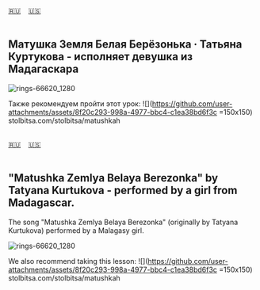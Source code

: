 <span id="ru"><a href='#ru'>🇷🇺</a> &nbsp;&nbsp;&nbsp;<a href='#en'>🇺🇸</a> &nbsp;&nbsp;&nbsp;</span><br><br>

## Матушка Земля Белая Берёзонька · Татьяна Куртукова - исполняет девушка из Мадагаскара

![rings-66620_1280](https://github.com/user-attachments/assets/637539bb-d2cd-4e65-b5bb-42da360bff67)

Также рекомендуем пройти этот урок: 
![](https://github.com/user-attachments/assets/8f20c293-998a-4977-bbc4-c1ea38bd6f3c =150x150)
stolbitsa.com/stolbitsa/matushkah
<br><br>

<span id="en"><a href='#ru'>🇷🇺</a> &nbsp;&nbsp;&nbsp;<a href='#en'>🇺🇸</a> &nbsp;&nbsp;&nbsp;</span><br><br>

## "Matushka Zemlya Belaya Berezonka" by Tatyana Kurtukova - performed by a girl from Madagascar.

The song "Matushka Zemlya Belaya Berezonka" (originally by Tatyana Kurtukova) performed by a Malagasy girl.

![rings-66620_1280](https://github.com/user-attachments/assets/637539bb-d2cd-4e65-b5bb-42da360bff67)

We also recommend taking this lesson: 
![](https://github.com/user-attachments/assets/8f20c293-998a-4977-bbc4-c1ea38bd6f3c =150x150)
stolbitsa.com/stolbitsa/matushkah
<br><br>

